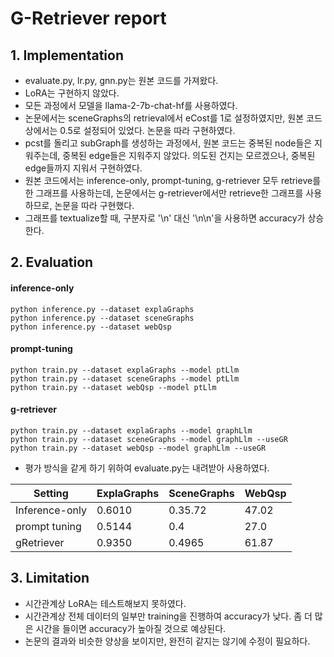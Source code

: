 # G-Retriever report

## 1. Implementation
- evaluate.py, lr.py, gnn.py는 원본 코드를 가져왔다.
- LoRA는 구현하지 않았다.
- 모든 과정에서 모델을 llama-2-7b-chat-hf를 사용하였다.
- 논문에서는 sceneGraphs의 retrieval에서 eCost를 1로 설정하였지만, 원본 코드상에서는 0.5로 설정되어 있었다. 논문을 따라 구현하였다.
- pcst를 돌리고 subGraph를 생성하는 과정에서, 원본 코드는 중복된 node들은 지워주는데, 중복된 edge들은 지워주지 않았다. 의도된 건지는 모르겠으나, 중복된 edge들까지 지워서 구현하였다. 
- 원본 코드에서는 inference-only, prompt-tuning, g-retriever 모두 retrieve를 한 그래프를 사용하는데, 논문에서는 g-retriever에서만 retrieve한 그래프를 사용하므로, 논문을 따라 구현했다.
- 그래프를 textualize할 때, 구분자로 '\n' 대신 '\n\n'을 사용하면 accuracy가 상승한다.

## 2. Evaluation

#### inference-only
```shell
python inference.py --dataset explaGraphs
python inference.py --dataset sceneGraphs
python inference.py --dataset webQsp
```

#### prompt-tuning
```shell
python train.py --dataset explaGraphs --model ptLlm
python train.py --dataset sceneGraphs --model ptLlm
python train.py --dataset webQsp --model ptLlm
```

#### g-retriever
```shell
python train.py --dataset explaGraphs --model graphLlm
python train.py --dataset sceneGraphs --model graphLlm --useGR
python train.py --dataset webQsp --model graphLlm --useGR
```

- 평가 방식을 같게 하기 위하여 evaluate.py는 내려받아 사용하였다.

| Setting | ExplaGraphs | SceneGraphs | WebQsp |
|---------|-------------|-------------|--------|
| Inference-only | 0.6010 | 0.35.72 | 47.02 |
| prompt tuning | 0.5144 | 0.4 | 27.0 | 
| gRetriever | 0.9350 | 0.4965 | 61.87 |




## 3. Limitation

- 시간관계상 LoRA는 테스트해보지 못하였다.
- 시간관계상 전체 데이터의 일부만 training을 진행하여 accuracy가 낮다. 좀 더 많은 시간을 들이면 accuracy가 높아질 것으로 예상된다.
- 논문의 결과와 비슷한 양상을 보이지만, 완전히 같지는 않기에 수정이 필요하다.
